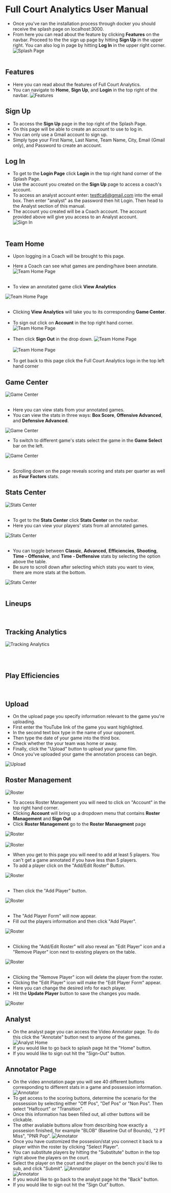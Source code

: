 # Full Court Analytics User Manual

- Once you've ran the installation process through docker you should receive the splash page on localhost:3000.
- From here you can read about the feature by clicking **Features** on the navbar. Proceed to the the sign up page by hitting **Sign Up** in the upper right. You can also log in page by hitting **Log In** in the upper right corner.
![Splash Page](https://github.com/bwoody3142/FullCourtAnalytics/blob/master/AuxiliaryFiles/SplashPage.PNG)<br><br>

## Features
- Here you can read about the features of Full Court Analytics.
- You can navigate to **Home**, **Sign Up**, and **Login** in the top right of the navbar.
![Features](https://github.com/bwoody3142/FullCourtAnalytics/blob/master/AuxiliaryFiles/Features.PNG)<br>

## Sign Up
- To access the **Sign Up** page in the top right of the Splash Page.
- On this page will be able to create an account to use to log in.
- You can only use a Gmail account to sign up.
- Simply type your First Name, Last Name, Team Name, City, Email (Gmail only), and Password to create an account.

## Log In
- To get to the **Login Page** click **Login** in the top right hand corner of the Splash Page.
- Use the account you created on the **Sign Up** page to access a coach's account.
- To access an analyst account enter: testfca6@gmail.com into the email box. Then enter "analyst" as the password then hit Login. Then head to the Analyst section of this manual.
- The account you created will be a Coach account. The account provided above will give you access to an Analyst account.<br>
![Sign In](https://github.com/bwoody3142/FullCourtAnalytics/blob/master/AuxiliaryFiles/LoginFinal.PNG)<br><br>

## Team Home
- Upon logging in a Coach will be brought to this page.
- Here a Coach can see what games are pending/have been annotate.
![Team Home Page](https://github.com/bwoody3142/FullCourtAnalytics/blob/master/AuxiliaryFiles/TeamHome2.PNG)<br><br>

- To view an annotated game click **View Analytics**

 ![Team Home Page](https://github.com/bwoody3142/FullCourtAnalytics/blob/master/AuxiliaryFiles/viewAnalytics2.png)<br><br>
 
 - Clicking **View Analytics** will take you to its corresponding **Game Center**.
 <br><br>
 - To sign out click on **Account** in the top right hand corner.
 ![Team Home Page](https://github.com/bwoody3142/FullCourtAnalytics/blob/master/AuxiliaryFiles/navbaraccount.png)<br><br>
 - Then click **Sign Out** in the drop down.
 ![Team Home Page](https://github.com/bwoody3142/FullCourtAnalytics/blob/master/AuxiliaryFiles/navbarSignOut.png)<br><br>
 ![Team Home Page](https://github.com/bwoody3142/FullCourtAnalytics/blob/master/AuxiliaryFiles/navbarTeamHome.png)<br><br>
 - To get back to this page click the Full Court Analytics logo in the top left hand corner

  


## Game Center
![Game Center](https://github.com/bwoody3142/FullCourtAnalytics/blob/master/AuxiliaryFiles/GameCenter.PNG)<br><br>

- Here you can view stats from your annotated games.
- You can view the stats in three ways: **Box Score**, **Offensive Advanced**, and **Defensive Advanced**.

![Game Center](https://github.com/bwoody3142/FullCourtAnalytics/blob/master/AuxiliaryFiles/Gameselect.png)<br>
- To switch to different game's stats select the game in the **Game Select** bar on the left. 

![Game Center](https://github.com/bwoody3142/FullCourtAnalytics/blob/master/AuxiliaryFiles/GameCenterCont.PNG)<br><br>

- Scrolling down on the page reveals scoring and stats per quarter as well as **Four Factors** stats.


## Stats Center

![Stats Center](https://github.com/bwoody3142/FullCourtAnalytics/blob/master/AuxiliaryFiles/navbarStatsCenter.png)<br><br>
- To get to the **Stats Center** click **Stats Center** on the navbar.
- Here you can view your players' stats from all annotated games.

 ![Stats Center](https://github.com/bwoody3142/FullCourtAnalytics/blob/master/AuxiliaryFiles/StatsCenter2.PNG)<br><br>
 - You can toggle between **Classic**, **Advanced**, **Efficiencies**, **Shooting**, **Time - Offensive**,  and **Time - Deffensive** stats by selecting the option above the table.
- Be sure to scroll down after selecting which stats you want to view, there are more stats at the bottom.



 ![Stats Center](https://github.com/bwoody3142/FullCourtAnalytics/blob/master/AuxiliaryFiles/StatsCenterCont.PNG)<br><br>

## Lineups

<br>

## Tracking Analytics

![Tracking Analytics](https://github.com/bwoody3142/FullCourtAnalytics/blob/master/AuxiliaryFiles/trackingAnalytics.PNG)<br><br>

<br>

## Play Efficiencies




<br>

## Upload
- On the upload page you specify information relevant to the game you're uploading.
- First enter the YouTube link of the game you want highlighted.
- In the second text box type in the name of your opponent. 
- Then type the date of your game into the third box.
- Check whether the your team was home or away.
- Finally, click the "Upload" button to upload your game film.
- Once you've uploaded your game the annotation process can begin.


![Upload](https://github.com/bwoody3142/FullCourtAnalytics/raw/master/AuxiliaryFiles/UploadFinal.PNG)<br>

## Roster Management

![Roster](https://github.com/bwoody3142/FullCourtAnalytics/blob/master/AuxiliaryFiles/navbaraccount.png)<br>

- To access Roster Management you will need to click on "Account" in the top right hand corner.
- Clicking **Account** will bring up a dropdown menu that contains **Roster Management** and **Sign Out** 
- Click **Roster Management** go to the **Roster Manaegment** page

![Roster](https://github.com/bwoody3142/FullCourtAnalytics/blob/master/AuxiliaryFiles/navbarManageRoster.png)<br><br>
 ![Roster](https://github.com/bwoody3142/FullCourtAnalytics/blob/master/AuxiliaryFiles/Roster2.PNG)<br>
 
 
- When you get to this page you will need to add at least 5 players. You can't get a game annotated if you have less than 5 players.
- To add a player click on the "Add/Edit Roster" Button.


![Roster](https://github.com/bwoody3142/FullCourtAnalytics/blob/master/AuxiliaryFiles/rosterAddEdit.png)<br><br>

- Then click the "Add Player" button.


![Roster](https://github.com/bwoody3142/FullCourtAnalytics/blob/master/AuxiliaryFiles/rosterAdd.png)<br><br>

- The "Add Player Form" will now appear.
- Fill out the players information and then click "Add Player".

![Roster](https://github.com/bwoody3142/FullCourtAnalytics/blob/master/AuxiliaryFiles/addPlayer.png)<br><br>


- Clicking the "Add/Edit Roster" will also reveal an "Edit Player" icon and a "Remove Player" icon next to existing players on the table. 

![Roster](https://github.com/bwoody3142/FullCourtAnalytics/blob/master/AuxiliaryFiles/editremove.png)<br><br>

- Clicking the "Remove Player" icon will delete the player from the roster.
- Clicking the "Edit Player" icon will make the "Edit Player Form" appear.
- Here you can change the desired info for each player.
- Hit the **Update Player** button to save the changes you made.


![Roster](https://github.com/bwoody3142/FullCourtAnalytics/blob/master/AuxiliaryFiles/rosterEdit.png)<br>

## Analyst

- On the analyst page you can access the Video Annotator page. To do this click the "Annotate" button next to anyone of the games.
![Analyst Home](https://github.com/bwoody3142/FullCourtAnalytics/blob/master/AuxiliaryFiles/AnalystHomeNew.PNG)<br>
- If you would like to go back to splash page hit the "Home" button. 
- If you would like to sign out hit the "Sign-Out" button.  

## Annotator Page
- On the video annotation page you will see 40 different buttons corresponding to different stats in a game and possession information.
![Annotator](https://github.com/bwoody3142/FullCourtAnalytics/blob/master/AuxiliaryFiles/Annotator1.PNG)<br>
- To get access to the scoring buttons, determine the scenario for the possession by selecting either "Off Pos", "Def Pos" or "Non Pos". Then select "Halfcourt" or "Transition".
- Once this information has been filled out, all other buttons will be clickable. 
- The other avaliable buttons allow from describing how exactly a possesion finished, for example "BLOB" (Baseline Out of Bounds), "2 PT Miss", "PNR Pop". 
![Annotator](https://github.com/bwoody3142/FullCourtAnalytics/blob/master/AuxiliaryFiles/Annotator3.PNG)<br>
- Once you have customized the possesion/stat you connect it back to a player within the roster by clicking "Select Player".
- You can substitute players by hitting the "Substitute" button in the top right above the players on the court.
- Select the player on the court and the player on the bench you'd like to sub, and click "Submit". 
  ![Annotator](https://github.com/bwoody3142/FullCourtAnalytics/blob/master/AuxiliaryFiles/Substitute1.PNG)<br>
  ![Annotator](https://github.com/bwoody3142/FullCourtAnalytics/blob/master/AuxiliaryFiles/Sub2.PNG)<br>
- If you would like to go back to the analyst page hit the "Back" button. 
- If you would like to sign out hit the "Sign Out" button.  
